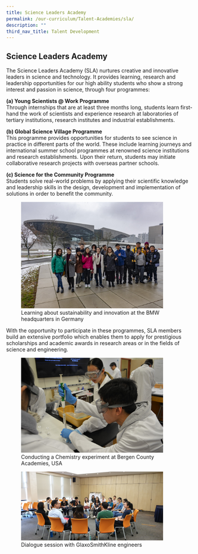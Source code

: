 ```yaml
---
title: Science Leaders Academy
permalink: /our-curriculum/Talent-Academies/sla/
description: ""
third_nav_title: Talent Development
---
```

## Science Leaders Academy

The Science Leaders Academy (SLA) nurtures creative and innovative leaders in science and technology. It provides learning, research and leadership opportunities for our high ability students who show a strong interest and passion in science, through four programmes:

**(a) Young Scientists @ Work Programme**<br> 
Through internships that are at least three months long, students learn first-hand the work of scientists and experience research at laboratories of tertiary institutions, research institutes and industrial establishments.

**(b) Global Science Village Programme** <br>
This programme provides opportunities for students to see science in practice in different parts of the world. These include learning journeys and international summer school programmes at renowned science institutions and research establishments. Upon their return, students may initiate collaborative research projects with overseas partner schools.  
  
**(c) Science for the Community Programme** <br>
Students solve real-world problems by applying their scientific knowledge and leadership skills in the design, development and implementation of solutions in order to benefit the community.

<figure>
<img src="/images/Learning about sustainability and innovation at the BMW headquarters in Germany.jpg" style="width:90%">
<figcaption> Learning about sustainability and innovation at the BMW headquarters in Germany
 </figcaption>
</figure>


With the opportunity to participate in these programmes, SLA members build an extensive portfolio which enables them to apply for prestigious scholarships and academic awards in research areas or in the fields of science and engineering.

<figure>
<img src="/images/Conducting a Chemistry experiment at Bergen County Academies USA.jpeg" style="width:90%">
<figcaption>Conducting a Chemistry experiment at Bergen County Academies, USA
 </figcaption>
</figure>

<figure>
<img src="/images/Dialogue session with GlaxoSmithKline engineers.jpg" style="width:90%">
<figcaption>Dialogue session with GlaxoSmithKline engineers
 </figcaption>
</figure>